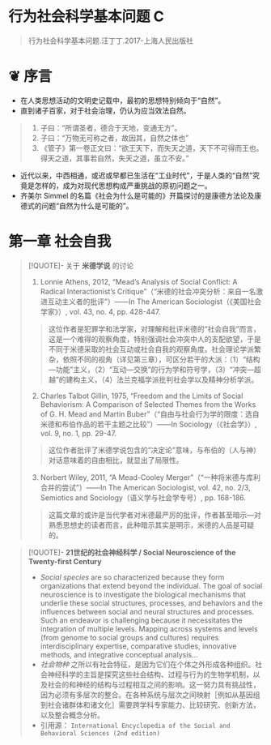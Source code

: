 # 行为社会科学基本问题 C
> 行为社会科学基本问题.汪丁丁.2017-上海人民出版社

# &#10086; 序言
- 在人类思想活动的文明史记载中，最初的思想特别倾向于“自然”。
- 直到诸子百家，对于社会治理，仍认为应当效法自然。
> 1. 子曰：“所谓圣者，德合于天地，变通无方”。  
> 2. 子曰：“万物无可称之者，故因其，自然之体也”  
> 3. 《管子》第一卷正文曰：“欲王天下，而失天之道，天下不可得而王也。得天之道，其事若自然，失天之道，虽立不安。”  
- 近代以来，中西相通，或迟或早都已生活在“工业时代”，于是人类的“自然”究竟是怎样的，成为对现代思想构成严重挑战的原初问题之一。
- 齐美尔 Simmel 的名篇《社会为什么是可能的》开篇探讨的是康德方法论及康德式的问题“自然为什么是可能的”。
# 第一章 社会自我
> [!QUOTE]- 关于 **米德学说** 的讨论
> 1. Lonnie Athens, 2012, “Mead’s Analysis of Social Conflict: A Radical Interactionist’s Critique”（“米德的社会冲突分析：来自一名激进互动主义者的批评”）——In The American Sociologist（《美国社会学家》）, vol. 43, no. 4, pp. 428-447.
> > 这位作者是犯罪学和法学家，对理解和批评米德的“社会自我”而言，这是一个难得的观察角度，特别强调社会冲突中人的支配欲望，于是不同于米德采取的社会互动或社会自我的观察角度。社会理论学派繁杂，依照不同的视角（详见第三章），可区分若干的大派：（1）“结构—功能”主义，（2）“互动—交换”的行为学和符号学，（3）“冲突—超越”的建构主义，（4）法兰克福学派批判社会学以及精神分析学派。
>  2. Charles Talbot Gillin, 1975, “Freedom and the Limits of Social Behaviorism: A Comparison of Selected Themes from the Works of G. H. Mead and Martin Buber”（“自由与社会行为学的限度：选自米德和布伯作品的若干主题之比较”）——In Sociology（《社会学》）, vol. 9, no. 1, pp. 29-47.
> > 这位作者批评了米德学说包含的“决定论”意味，与布伯的（人与神）对话意味着的自由相比，就显出了局限性。
>  3. Norbert Wiley, 2011, “A Mead-Cooley Merger”（“一种将米德与库利合并的尝试”）——In The American Sociologist, vol. 42, no. 2/3, Semiotics and Sociology（语义学与社会学专号）, pp. 168-186.
> > 这篇文章的或许是当代学者对米德最严厉的批评，作者甚至暗示—对熟悉思想史的读者而言，此种暗示其实是明示，米德的人品是可疑的。

> [!QUOTE]- **21世纪的社会神经科学 / Social Neuroscience of the Twenty-first Century**
> - *Social species* are so characterized because they form organizations that extend beyond the individual. The goal of social neuroscience is to investigate the biological mechanisms that underlie these social structures, processes, and behaviors and the influences between social and neural structures and processes. Such an endeavor is challenging because it necessitates the integration of multiple levels. Mapping across systems and levels (from genome to social groups and cultures) requires interdisciplinary expertise, comparative studies, innovative methods, and integrative conceptual analysis…
> - *社会物种* 之所以有社会特征，是因为它们在个体之外形成各种组织。社会神经科学的主旨是探究这些社会结构、过程与行为的生物学机制，以及社会的和神经的结构与过程相互之间的影响。这一努力具有挑战性，因为必须有多层次的整合。在各种系统与层次之间映射［例如从基因组到社会诸群体和诸文化］需要跨学科专家能力、比较研究、创新方法，以及整合概念分析。
> - 引用源： `International Encyclopedia of the Social and Behavioral Sciences (2nd edition)`